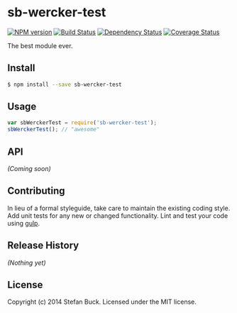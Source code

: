 # sb-wercker-test 
[![NPM version][npm-image]][npm-url] [![Build Status][travis-image]][travis-url] [![Dependency Status][daviddm-url]][daviddm-image] [![Coverage Status][coveralls-image]][coveralls-url]

The best module ever.


## Install

```bash
$ npm install --save sb-wercker-test
```


## Usage

```javascript
var sbWerckerTest = require('sb-wercker-test');
sbWerckerTest(); // "awesome"
```

## API

_(Coming soon)_


## Contributing

In lieu of a formal styleguide, take care to maintain the existing coding style. Add unit tests for any new or changed functionality. Lint and test your code using [gulp](http://gulpjs.com/).


## Release History

_(Nothing yet)_


## License

Copyright (c) 2014 Stefan Buck. Licensed under the MIT license.



[npm-url]: https://npmjs.org/package/sb-wercker-test
[npm-image]: https://badge.fury.io/js/sb-wercker-test.svg
[travis-url]: https://travis-ci.org/stefanbuck/sb-wercker-test
[travis-image]: https://travis-ci.org/stefanbuck/sb-wercker-test.svg?branch=master
[daviddm-url]: https://david-dm.org/stefanbuck/sb-wercker-test.svg?theme=shields.io
[daviddm-image]: https://david-dm.org/stefanbuck/sb-wercker-test
[coveralls-url]: https://coveralls.io/r/stefanbuck/sb-wercker-test
[coveralls-image]: https://coveralls.io/repos/stefanbuck/sb-wercker-test/badge.png
